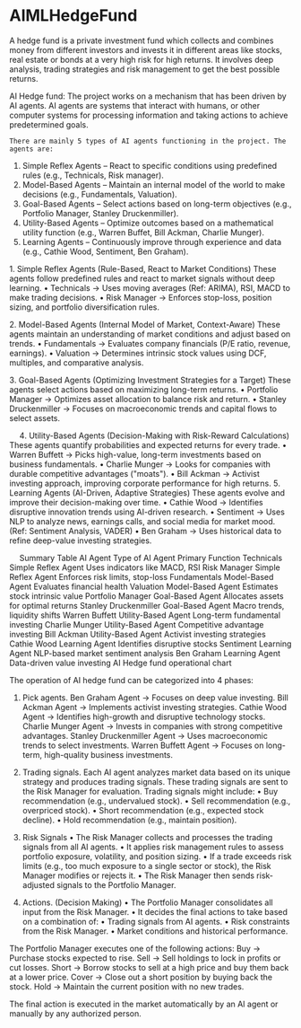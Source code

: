 # AIMLHedgeFund
A hedge fund is a private investment fund which collects and combines money from different investors and invests it in different areas like stocks, real estate or bonds at a very high risk for high returns.
	It involves deep analysis, trading strategies and risk management to get the best possible returns.

AI Hedge fund:
	The project works on a mechanism that has been driven by AI agents. AI agents are systems that interact with humans, or other computer systems for processing information and taking actions to achieve predetermined goals.

	There are mainly 5 types of AI agents functioning in the project. The agents are:
1. Simple Reflex Agents – React to specific conditions using predefined rules (e.g., Technicals, Risk manager). 
2. Model-Based Agents – Maintain an internal model of the world to make decisions (e.g., Fundamentals, Valuation). 
3. Goal-Based Agents – Select actions based on long-term objectives (e.g., Portfolio Manager, Stanley Druckenmiller). 
4. Utility-Based Agents – Optimize outcomes based on a mathematical utility function (e.g., Warren Buffet, Bill Ackman, Charlie Munger). 
5. Learning Agents – Continuously improve through experience and data (e.g., Cathie Wood, Sentiment, Ben Graham).	


1️. Simple Reflex Agents (Rule-Based, React to Market Conditions)
These agents follow predefined rules and react to market signals without deep learning.
•	Technicals → Uses moving averages (Ref: ARIMA), RSI, MACD to make trading decisions.
•	Risk Manager → Enforces stop-loss, position sizing, and portfolio diversification rules.

2️. Model-Based Agents (Internal Model of Market, Context-Aware)
These agents maintain an understanding of market conditions and adjust based on trends.
•	Fundamentals → Evaluates company financials (P/E ratio, revenue, earnings).
•	Valuation → Determines intrinsic stock values using DCF, multiples, and comparative analysis.

3️. Goal-Based Agents (Optimizing Investment Strategies for a Target)
These agents select actions based on maximizing long-term returns.
•	Portfolio Manager → Optimizes asset allocation to balance risk and return.
•	Stanley Druckenmiller → Focuses on macroeconomic trends and capital flows to select assets.

 
4️. Utility-Based Agents (Decision-Making with Risk-Reward Calculations)
These agents quantify probabilities and expected returns for every trade.
•	Warren Buffett → Picks high-value, long-term investments based on business fundamentals.
•	Charlie Munger → Looks for companies with durable competitive advantages ("moats").
•	Bill Ackman → Activist investing approach, improving corporate performance for high returns.
5️. Learning Agents (AI-Driven, Adaptive Strategies)
These agents evolve and improve their decision-making over time.
•	Cathie Wood → Identifies disruptive innovation trends using AI-driven research.
•	Sentiment → Uses NLP to analyze news, earnings calls, and social media for market mood. (Ref: Sentiment Analysis, VADER)
•	Ben Graham → Uses historical data to refine deep-value investing strategies.

 
Summary Table
AI Agent	Type of AI Agent	Primary Function
Technicals	Simple Reflex Agent	Uses indicators like MACD, RSI
Risk Manager	Simple Reflex Agent	Enforces risk limits, stop-loss
Fundamentals	Model-Based Agent	Evaluates financial health
Valuation	Model-Based Agent	Estimates stock intrinsic value
Portfolio Manager	Goal-Based Agent	Allocates assets for optimal returns
Stanley Druckenmiller	Goal-Based Agent	Macro trends, liquidity shifts
Warren Buffett	Utility-Based Agent	Long-term fundamental investing
Charlie Munger	Utility-Based Agent	Competitive advantage investing
Bill Ackman	Utility-Based Agent	Activist investing strategies
Cathie Wood	Learning Agent	Identifies disruptive stocks
Sentiment	Learning Agent	NLP-based market sentiment analysis
Ben Graham	Learning Agent	Data-driven value investing
AI Hedge fund operational chart

The operation of AI hedge fund can be categorized into 4 phases:
1)	Pick agents.
Ben Graham Agent → Focuses on deep value investing. 
Bill Ackman Agent → Implements activist investing strategies. 
Cathie Wood Agent → Identifies high-growth and disruptive technology stocks. 
Charlie Munger Agent → Invests in companies with strong competitive advantages. 
Stanley Druckenmiller Agent → Uses macroeconomic trends to select investments. 
Warren Buffett Agent → Focuses on long-term, high-quality business investments.
2)	Trading signals.
Each AI agent analyzes market data based on its unique strategy and produces trading signals. 
These trading signals are sent to the Risk Manager for evaluation. 
Trading signals might include: 
•	Buy recommendation (e.g., undervalued stock).
•	Sell recommendation (e.g., overpriced stock).
•	Short recommendation (e.g., expected stock decline).
•	Hold recommendation (e.g., maintain position).

3)	Risk Signals
•	The Risk Manager collects and processes the trading signals from all AI agents. 
•	It applies risk management rules to assess portfolio exposure, volatility, and position sizing. 
•	If a trade exceeds risk limits (e.g., too much exposure to a single sector or stock), the Risk Manager modifies or rejects it. 
•	The Risk Manager then sends risk-adjusted signals to the Portfolio Manager.

4)	Actions. (Decision Making)
•	The Portfolio Manager consolidates all input from the Risk Manager. 
•	It decides the final actions to take based on a combination of: 
•	Trading signals from AI agents.
•	Risk constraints from the Risk Manager.
•	Market conditions and historical performance.

The Portfolio Manager executes one of the following actions: 
Buy → Purchase stocks expected to rise.
Sell → Sell holdings to lock in profits or cut losses.
Short → Borrow stocks to sell at a high price and buy them back at a lower price.
Cover → Close out a short position by buying back the stock.
Hold → Maintain the current position with no new trades.




The final action is executed in the market automatically by an AI agent or manually by any authorized person.
